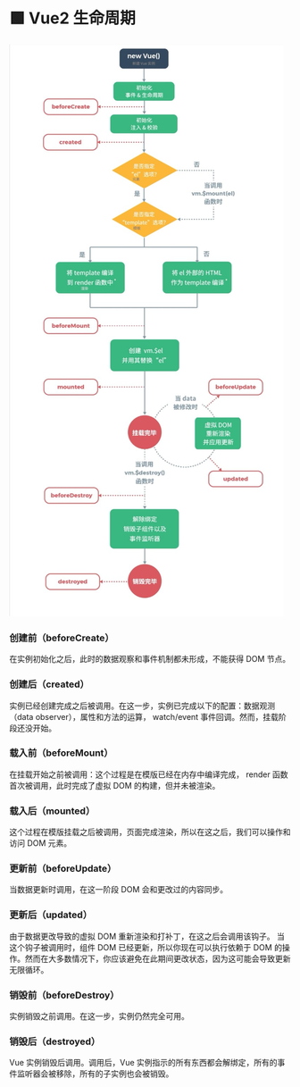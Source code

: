 # 🟩 Vue2 生命周期

![图 14](img/5e25f96b728db6a15917f8613ed08eccd269a7bca54ab028bc98d40e69c1d8e9.png)  


### 创建前（beforeCreate）
在实例初始化之后，此时的数据观察和事件机制都未形成，不能获得 DOM 节点。
### 创建后（created）
实例已经创建完成之后被调用。在这一步，实例已完成以下的配置：数据观测（data observer），属性和方法的运算， watch/event 事件回调。然而，挂载阶段还没开始。
### 载入前（beforeMount）
在挂载开始之前被调用：这个过程是在模版已经在内存中编译完成， render 函数首次被调用，此时完成了虚拟 DOM 的构建，但并未被渲染。
### 载入后（mounted）
这个过程在模版挂载之后被调用，页面完成渲染，所以在这之后，我们可以操作和访问 DOM 元素。
### 更新前（beforeUpdate）
当数据更新时调用，在这一阶段 DOM 会和更改过的内容同步。
### 更新后（updated）
由于数据更改导致的虚拟 DOM 重新渲染和打补丁，在这之后会调用该钩子。
当这个钩子被调用时，组件 DOM 已经更新，所以你现在可以执行依赖于 DOM 的操作。然而在大多数情况下，你应该避免在此期间更改状态，因为这可能会导致更新无限循环。
### 销毁前（beforeDestroy）
实例销毁之前调用。在这一步，实例仍然完全可用。
### 销毁后（destroyed）
Vue 实例销毁后调用。调用后，Vue 实例指示的所有东西都会解绑定，所有的事件监听器会被移除，所有的子实例也会被销毁。